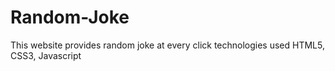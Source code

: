 # Random-Joke
This website provides random joke at every click
technologies used HTML5, CSS3, Javascript

